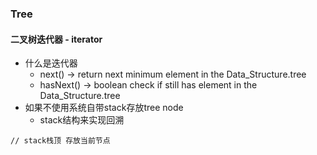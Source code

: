 ### Tree 

#### 二叉树迭代器 - iterator

- 什么是迭代器
    - next() -> return next minimum element in the Data_Structure.tree
    - hasNext() -> boolean check if still has element in the Data_Structure.tree
- 如果不使用系统自带stack存放tree node
    - stack结构来实现回溯

```
// stack栈顶 存放当前节点

```